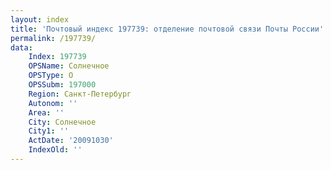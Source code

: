 ```yaml
---
layout: index
title: 'Почтовый индекс 197739: отделение почтовой связи Почты России'
permalink: /197739/
data:
    Index: 197739
    OPSName: Солнечное
    OPSType: О
    OPSSubm: 197000
    Region: Санкт-Петербург
    Autonom: ''
    Area: ''
    City: Солнечное
    City1: ''
    ActDate: '20091030'
    IndexOld: ''
---
```


